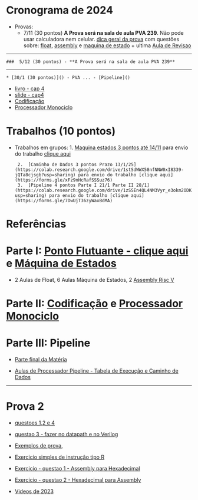 
# Cronograma de 2024
* Provas:
    * 7/11 (30 pontos) **A Prova será na sala de aula PVA 239**. Não pode usar calculadora nem celular.
      [dica geral da prova](https://youtu.be/_s3cyz3Sd9k) com questões sobre: [float](https://youtu.be/EgCpuJbbC8E), [assembly](https://youtu.be/aKgDLfZhFA8) e [maquina de estado](https://www.youtube.com/playlist?list=PLcvOyD_LMr6nMzBUR-i6STZfg9MR0AVN5) + ultima [Aula de Revisao](https://www.youtube.com/playlist?list=PLcvOyD_LMr6k5MtKSIjeYz_GDvWlk9GLQ)
------
    ###  5/12 (30 pontos) - **A Prova será na sala de aula PVA 239** 
--------
    * [30/1 (30 pontos)]() - PVA ... - [Pipeline]()
    
   * [livro - cap 4](https://github.com/arduinoufv/inf250/blob/master/2024/assembly.md#livros)
   * [slide - cap4](https://docs.google.com/presentation/d/1ztqfccs7TybpBk6Xqyg3BRS_BEc2WtihyqBCcf3xrYM/edit?usp=sharing)
   * [Codificação](https://github.com/arduinoufv/inf250/blob/master/2024/codificacao.md)
   * [Processador Monociclo](https://github.com/arduinoufv/inf250/blob/master/2024/monociclo.md)

# Trabalhos (10 pontos)
* Trabalhos em grupos:
      1. [Maquina estados 3 pontos até 14/11](https://colab.research.google.com/drive/1cIsHsaC3JZVWpYgpVGQ68QKoEgF_5yig?usp=sharing) para envio do trabalho [clique aqui](https://forms.gle/ZUmhyZtxLX2Et6ae7)
  
       2.  [Caminho de Dados 3 pontos Prazo 13/1/25](https://colab.research.google.com/drive/1stSdWWX58nfNNW0xI8339-jQTa8cjsgb?usp=sharing) para envio do trabalho [clique aqui](https://forms.gle/xFz9nHcRafSSSuz76)
       3.  [Pipeline 4 pontos Parte I 21/1 Parte II 28/1](https://colab.research.google.com/drive/1zSSEn4QL4NM3Vyr_e3okm2ODKzwElJy1?usp=sharing) para envio do trabalho [clique aqui](https://forms.gle/7DwUjT36zyWaxBdMA)
  
# Referências


# Parte I: [Ponto Flutuante - clique aqui](https://github.com/arduinoufv/inf250/blob/master/2024/float24.md) e [Máquina de Estados](https://github.com/arduinoufv/inf250/blob/master/2024/fsm.md)
   
   * 2 Aulas de Float, 6 Aulas Máquina de Estados, 2 [Assembly Risc V](https://github.com/arduinoufv/inf250/blob/master/2024/assembly.md)
   

# Parte II:  [Codificação](https://github.com/arduinoufv/inf250/blob/master/2024/codificacao.md) e [Processador Monociclo](https://github.com/arduinoufv/inf250/blob/master/2024/monociclo.md)
  

# Parte III: Pipeline
   * [Parte final da Matéria](https://github.com/arduinoufv/inf250/blob/master/2023/verilog_pipeline.md)

   * [Aulas de Processador Pipeline - Tabela de Execução e Caminho de Dados](https://github.com/arduinoufv/inf250/blob/master/2023/pipeline.md)

-------
# Prova 2
   * [questoes 1,2 e 4](https://www.youtube.com/playlist?list=PLcvOyD_LMr6mrhCxnPMOmU3hnUmm8Mgss)
   * [questao 3 - fazer no datapath e no Verilog](https://www.youtube.com/playlist?list=PLcvOyD_LMr6lxjcBPDGlxkU8SZPOTd4xn)
   *  [Exemplos de prova](https://github.com/arduinoufv/inf250/blob/master/2024/prova2.md), 

   * [Exercicio simples de instrução tipo R](https://colab.research.google.com/drive/1Id4bzOBTbZgqrWdyvD3K2eEcnEAdqxqV?usp=sharing)
   * [Exercicio - questao 1 - Assembly para Hexadecimal](https://colab.research.google.com/drive/1QHVEaphOLVFhRe-NSnaqh7N6nyrzNSPx?usp=sharing)
   * [Exercicio - questao 2 - Hexadecimal para Assembly](https://colab.research.google.com/drive/1_IJVgOGokCY0RMEBD1bR6CD1oAiDIJwE?usp=sharing)
   * [Videos de 2023](https://github.com/arduinoufv/inf250/blob/master/2024/monociclo.md#exercicios-para-prova)

